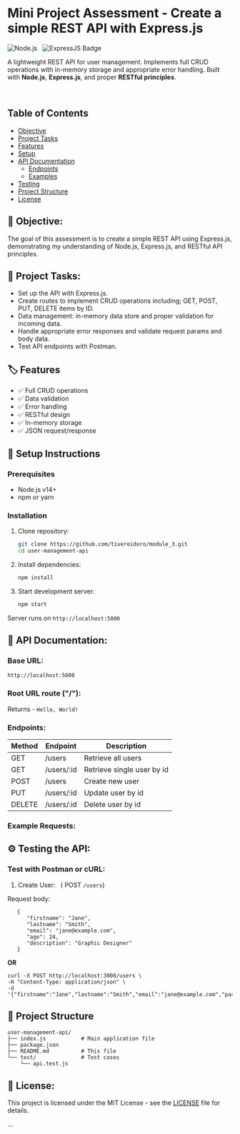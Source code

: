 # Mini Project Assessment - Create a simple REST API with Express.js

![Node.js](https://img.shields.io/badge/Node.js-43853D?style=flat&labelColor=black&logo=node.js&logoColor=white) &nbsp;
![ExpressJS Badge](https://img.shields.io/badge/-Express.JS-404D59?style=flat&labelColor=black&logo=express&logoColor=FF781F)

A lightweight REST API for user management. Implements full CRUD operations with in-memory storage and appropriate error handling. Built with **Node.js**, **Express.js**, and proper **RESTful principles**.

<br>

## Table of Contents

- [Objective](#🎯-objective)
- [Project Tasks](#📌-project-tasks)
- [Features](#🏷️-features)
- [Setup](#🚀-setup-instructions)
- [API Documentation](#📝-api-documentation)
  - [Endpoints](#endpoints)
  - [Examples](#example-requests)
- [Testing](#⚙️-testing-the-api)
- [Project Structure](#📂-project-structure)
- [License](#📜-license)

##

##

## 🎯 Objective:

The goal of this assessment is to create a simple REST API using Express.js, demonstrating my understanding of Node.js, Express.js, and RESTful API principles.

## 📌 Project Tasks:

- Set up the API with Express.js.
- Create routes to implement CRUD operations including; GET, POST, PUT, DELETE items by ID.
- Data management: in-memory data store and proper validation for incoming data.
- Handle appropriate error responses and validate request params and body data.
- Test API endpoints with Postman.

## 🏷️ Features

- ✅ Full CRUD operations
- ✅ Data validation
- ✅ Error handling
- ✅ RESTful design
- ✅ In-memory storage
- ✅ JSON request/response

## 🚀 Setup Instructions

### Prerequisites

- Node.js v14+
- npm or yarn

### Installation

1. Clone repository:

   ```bash
   git clone https://github.com/tivereidoro/module_3.git
   cd user-management-api
   ```

2. Install dependencies:

   ```bash
   npm install
   ```

3. Start development server:
   ```bash
   npm start
   ```

Server runs on `http://localhost:5000`

## 📝 API Documentation:

### Base URL:

`http://localhost:5000`

### Root URL route ("/"):

Returns - `Hello, World!`

### Endpoints:

| Method | Endpoint   | Description                |
| ------ | ---------- | -------------------------- |
| GET    | /users     | Retrieve all users         |
| GET    | /users/:id | Retrieve single user by id |
| POST   | /users     | Create new user            |
| PUT    | /users/:id | Update user by id          |
| DELETE | /users/:id | Delete user by id          |

### Example Requests:

## ⚙️ Testing the API:

### Test with Postman or cURL:

1. Create User: &nbsp; ( POST `/users`)

Request body:

```
   {
      "firstname": "Jane",
      "lastname": "Smith",
      "email": "jane@example.com",
      "age": 24,
      "description": "Graphic Designer"
   }
```

**OR**

```
curl -X POST http://localhost:3000/users \
-H "Content-Type: application/json" \
-d '{"firstname":"Jane","lastname":"Smith","email":"jane@example.com","password":"pass123"}'
```

## 📂 Project Structure

```
user-management-api/
├── index.js           # Main application file
├── package.json
├── README.md          # This file
└── test/              # Test cases
    └── api.test.js
```

## 📜 License:

This project is licensed under the MIT License - see the [LICENSE](./LICENSE) file for details.

...
